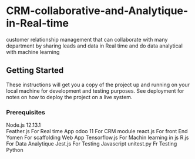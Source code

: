 # CRM-collaborative-and-Analytique-in-Real-time
 customer relationship management that can collaborate with many department by sharing leads and data in Real time  and do data analytical  with machine learning  
## Getting Started
These instructions will get you a copy of the project up and running on your local machine for development and testing purposes. See deployment for notes on how to deploy the project on a live system.
### Prerequisites
Node.js 12.13.1                                                                                                                           
Feather.js For Real time App
odoo 11  For CRM module 
react.js For front End 
Yomen  For scaffolding Web App
Tensorflow.js For Machin learning in js 
R.js For Data Analytique 
Jest.js For Testing Javascript 
unitest.py Fr Testing Python
